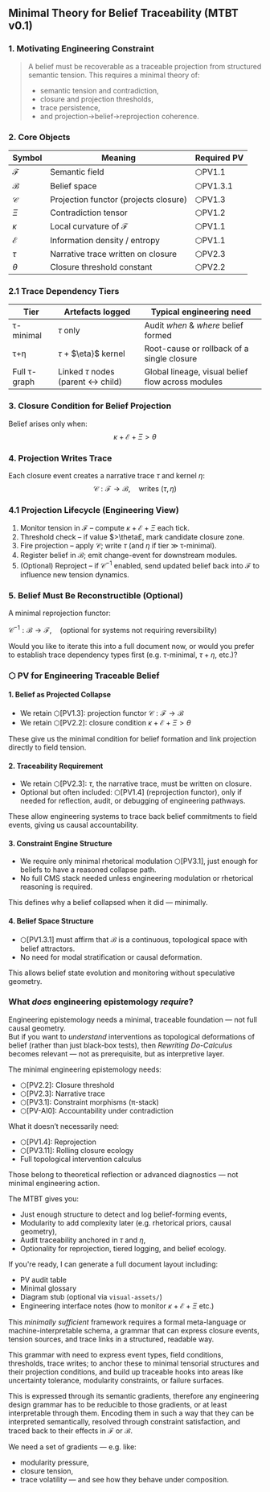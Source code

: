 ## Minimal Theory for Belief Traceability (MTBT v0.1)

### 1. Motivating Engineering Constraint

> A belief must be recoverable as a traceable projection from structured semantic tension. This requires a minimal theory of:
> - semantic tension and contradiction,
> - closure and projection thresholds,
> - trace persistence,
> - and projection→belief→reprojection coherence.

### 2. Core Objects  

| Symbol        | Meaning                               | Required PV |
| ------------- | ------------------------------------- | ----------- |
| $\mathcal{F}$ | Semantic field                        | ⬡PV1.1      |
| $\mathcal{B}$ | Belief space                          | ⬡PV1.3.1    |
| $\mathcal{C}$ | Projection functor (projects closure) | ⬡PV1.3      |
| $\Xi$         | Contradiction tensor                  | ⬡PV1.2      |
| $\kappa$      | Local curvature of $\mathcal{F}$      | ⬡PV1.1      |
| $\mathcal{E}$ | Information density / entropy         | ⬡PV1.1      |
| $\tau$        | Narrative trace written on closure    | ⬡PV2.3      |
| $\theta$      | Closure threshold constant            | ⬡PV2.2      |
### 2.1 Trace Dependency Tiers  

| Tier         | Artefacts logged                     | Typical engineering need                          |
| ------------ | ------------------------------------ | ------------------------------------------------- |
| τ-minimal    | $\tau$ only                          | Audit *when* & *where* belief formed              |
| τ+η          | $\tau$ + $\eta}$ kernel       | Root-cause or rollback of a single closure        |
| Full τ-graph | Linked $\tau$ nodes (parent ↔ child) | Global lineage, visual belief flow across modules |

### 3. Closure Condition for Belief Projection

Belief arises only when:
$$
\kappa + \mathcal{E} + \Xi > \theta
$$
### 4. Projection Writes Trace

Each closure event creates a narrative trace $\tau$ and kernel $\eta$:
$$
\mathcal{C}: \mathcal{F} \to \mathcal{B}, \quad \text{writes } (\tau, \eta)
$$
### 4.1 Projection Lifecycle (Engineering View)

1. Monitor tension in $\mathcal{F}$ – compute $\kappa+\mathcal{E}+\Xi$ each tick.  
2. Threshold check – if value $>\theta£, mark candidate closure zone.  
3. Fire projection – apply $\mathcal{C}$; write $\tau$ (and $\eta$ if tier ≫ τ-minimal).  
4. Register belief in $\mathcal{B}$; emit change-event for downstream modules.  
5. (Optional) Reproject – if $\mathcal{C}^{-1}$ enabled, send updated belief back into $\mathcal{F}$ to influence new tension dynamics.

### 5. Belief Must Be Reconstructible (Optional)

A minimal reprojection functor:

$\mathcal{C}^{-1}:\mathcal{B} \to \mathcal{F}, \quad \text{(optional for systems not requiring reversibility)}$


Would you like to iterate this into a full document now, or would you prefer to establish trace dependency types first (e.g. $\tau$-minimal, $\tau+\eta$, etc.)?


### ⬡ PV for Engineering Traceable Belief

#### 1. Belief as Projected Collapse

- We retain ⬡[PV1.3]: projection functor $\mathcal{C}:\mathcal{F} \to \mathcal{B}$
- We retain ⬡[PV2.2]: closure condition $\kappa + \mathcal{E} + \Xi > \theta$

These give us the minimal condition for belief formation and link projection directly to field tension.

#### 2. Traceability Requirement

- We retain ⬡[PV2.3]: $\tau$, the narrative trace, must be written on closure.
- Optional but often included: ⬡[PV1.4] (reprojection functor), only if needed for reflection, audit, or debugging of engineering pathways.

These allow engineering systems to trace back belief commitments to field events, giving us causal accountability.

#### 3. Constraint Engine Structure

- We require only minimal rhetorical modulation ⬡[PV3.1], just enough for beliefs to have a reasoned collapse path.
- No full CMS stack needed unless engineering modulation or rhetorical reasoning is required.

This defines why a belief collapsed when it did — minimally.

#### 4. Belief Space Structure

- ⬡[PV1.3.1] must affirm that $\mathcal{B}$ is a continuous, topological space with belief attractors.
- No need for modal stratification or causal deformation.

This allows belief state evolution and monitoring without speculative geometry.

### What _does_ engineering epistemology _require_?

Engineering epistemology needs a minimal, traceable foundation — not full causal geometry.  
But if you want to _understand_ interventions as topological deformations of belief (rather than just black-box tests), then _Rewriting Do-Calculus_ becomes relevant — not as prerequisite, but as interpretive layer.

The minimal engineering epistemology needs:
- ⬡[PV2.2]: Closure threshold
- ⬡[PV2.3]: Narrative trace
- ⬡[PV3.1]: Constraint morphisms (π-stack)
- ⬡[PV-AI0]: Accountability under contradiction

What it doesn’t necessarily need:
- ⬡[PV1.4]: Reprojection
- ⬡[PV3.11]: Rolling closure ecology
- Full topological intervention calculus

Those belong to theoretical reflection or advanced diagnostics — not minimal engineering action.


The MTBT gives you:
- Just enough structure to detect and log belief-forming events,
- Modularity to add complexity later (e.g. rhetorical priors, causal geometry),
- Audit traceability anchored in $\tau$ and $\eta$,
- Optionality for reprojection, tiered logging, and belief ecology.

If you're ready, I can generate a full document layout including:
- PV audit table
- Minimal glossary
- Diagram stub (optional via `visual-assets/`)
- Engineering interface notes (how to monitor $\kappa + \mathcal{E} + \Xi$ etc.)

This _minimally sufficient_ framework requires a formal meta-language or machine-interpretable schema, a grammar that can express closure events, tension sources, and trace links in a structured, readable way.

This grammar with need to express event types, field conditions, thresholds, trace writes; to anchor these to minimal tensorial structures and their projection conditions, and build up traceable hooks into areas like uncertainty tolerance, modularity constraints, or failure surfaces.

This is expressed through its semantic gradients, therefore any engineering design grammar has to be reducible to those gradients, or at least interpretable through them. Encoding them in such a way that they can be interpreted semantically, resolved through constraint satisfaction, and traced back to their effects in $\mathcal{F}$ or $\mathcal{B}$.

We need a set of gradients — e.g. like:
- modularity pressure,
- closure tension,
- trace volatility
— and see how they behave under composition.






